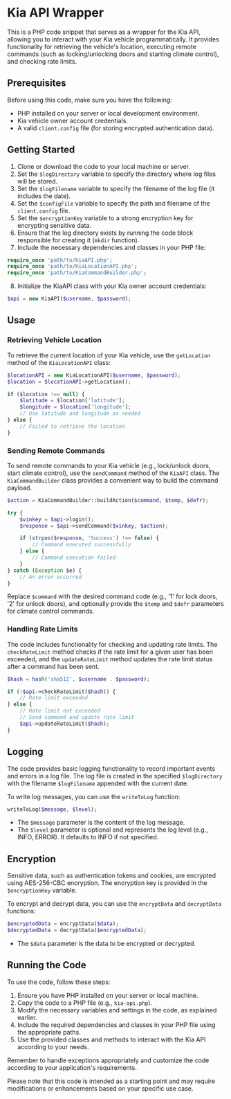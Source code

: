 # Kia API Wrapper

This is a PHP code snippet that serves as a wrapper for the Kia API, allowing you to interact with your Kia vehicle programmatically. It provides functionality for retrieving the vehicle's location, executing remote commands (such as locking/unlocking doors and starting climate control), and checking rate limits.

## Prerequisites

Before using this code, make sure you have the following:

- PHP installed on your server or local development environment.
- Kia vehicle owner account credentials.
- A valid `client.config` file (for storing encrypted authentication data).

## Getting Started

1. Clone or download the code to your local machine or server.
2. Set the `$logDirectory` variable to specify the directory where log files will be stored.
3. Set the `$logFilename` variable to specify the filename of the log file (it includes the date).
4. Set the `$configFile` variable to specify the path and filename of the `client.config` file.
5. Set the `$encryptionKey` variable to a strong encryption key for encrypting sensitive data.
6. Ensure that the log directory exists by running the code block responsible for creating it (`mkdir` function).
7. Include the necessary dependencies and classes in your PHP file:

```php
require_once 'path/to/KiaAPI.php';
require_once 'path/to/KiaLocationAPI.php';
require_once 'path/to/KiaCommandBuilder.php';
```

8. Initialize the KiaAPI class with your Kia owner account credentials:

```php
$api = new KiaAPI($username, $password);
```

## Usage

### Retrieving Vehicle Location

To retrieve the current location of your Kia vehicle, use the `getLocation` method of the `KiaLocationAPI` class:

```php
$locationAPI = new KiaLocationAPI($username, $password);
$location = $locationAPI->getLocation();

if ($location !== null) {
    $latitude = $location['latitude'];
    $longitude = $location['longitude'];
    // Use latitude and longitude as needed
} else {
    // Failed to retrieve the location
}
```

### Sending Remote Commands

To send remote commands to your Kia vehicle (e.g., lock/unlock doors, start climate control), use the `sendCommand` method of the `KiaAPI` class. The `KiaCommandBuilder` class provides a convenient way to build the command payload.

```php
$action = KiaCommandBuilder::buildAction($command, $temp, $defr);

try {
    $vinkey = $api->login();
    $response = $api->sendCommand($vinkey, $action);

    if (strpos($response, 'Success') !== false) {
        // Command executed successfully
    } else {
        // Command execution failed
    }
} catch (Exception $e) {
    // An error occurred
}
```

Replace `$command` with the desired command code (e.g., '1' for lock doors, '2' for unlock doors), and optionally provide the `$temp` and `$defr` parameters for climate control commands.

### Handling Rate Limits

The code includes functionality for checking and updating rate limits. The `checkRateLimit` method checks if the rate limit for a given user has been exceeded, and the `updateRateLimit` method updates the rate limit status after a command has been sent.

```php
$hash = hash('sha512', $username . $password);

if (!$api->checkRateLimit($hash)) {
    // Rate limit exceeded
} else {
    // Rate limit not exceeded
    // Send command and update rate limit
    $api->updateRateLimit($hash);
}
```

## Logging

The code provides basic logging functionality to record important events and errors in a log file. The log file is created in the specified `$logDirectory` with the filename `$logFilename` appended with the current date.

To write log messages, you can use the `writeToLog` function:

```php
writeToLog($message, $level);
```

- The `$message` parameter is the content of the log message.
- The `$level` parameter is optional and represents the log level (e.g., INFO, ERROR). It defaults to INFO if not specified.

## Encryption

Sensitive data, such as authentication tokens and cookies, are encrypted using AES-256-CBC encryption. The encryption key is provided in the `$encryptionKey` variable.

To encrypt and decrypt data, you can use the `encryptData` and `decryptData` functions:

```php
$encryptedData = encryptData($data);
$decryptedData = decryptData($encryptedData);
```

- The `$data` parameter is the data to be encrypted or decrypted.

## Running the Code

To use the code, follow these steps:

1. Ensure you have PHP installed on your server or local machine.
2. Copy the code to a PHP file (e.g., `kia-api.php`).
3. Modify the necessary variables and settings in the code, as explained earlier.
4. Include the required dependencies and classes in your PHP file using the appropriate paths.
5. Use the provided classes and methods to interact with the Kia API according to your needs.

Remember to handle exceptions appropriately and customize the code according to your application's requirements.

Please note that this code is intended as a starting point and may require modifications or enhancements based on your specific use case.
